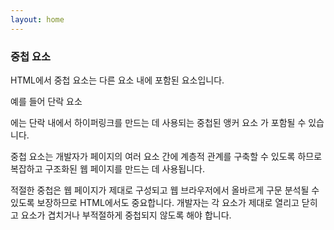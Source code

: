 ```yaml
---
layout: home
---
```


### 중첩 요소
HTML에서 중첩 요소는 다른 요소 내에 포함된 요소입니다.


예를 들어 단락 요소 <p>에는 단락 내에서 하이퍼링크를 만드는 데 사용되는 중첩된 앵커 요소 <a>가 포함될 수 있습니다.


중첩 요소는 개발자가 페이지의 여러 요소 간에 계층적 관계를 구축할 수 있도록 하므로 복잡하고 구조화된 웹 페이지를 만드는 데 사용됩니다.


적절한 중첩은 웹 페이지가 제대로 구성되고 웹 브라우저에서 올바르게 구문 분석될 수 있도록 보장하므로 HTML에서도 중요합니다. 개발자는 각 요소가 제대로 열리고 닫히고 요소가 겹치거나 부적절하게 중첩되지 않도록 해야 합니다.